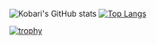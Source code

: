 ![Kobari's GitHub stats](https://github-readme-stats.vercel.app/api?username=TaishiKobari&count_private=true&show_icons=true&theme=dark)
[![Top Langs](https://github-readme-stats.vercel.app/api/top-langs/?username=TaishiKobari)](https://github.com/anuraghazra/github-readme-stats)

[![trophy](https://github-profile-trophy.vercel.app/?username=ryo-ma)](https://github.com/ryo-ma/github-profile-trophy)
<!--
**TaishiKobari/TaishiKobari** is a ✨ _special_ ✨ repository because its `README.md` (this file) appears on your GitHub profile.

Here are some ideas to get you started:

- 🔭 I’m currently working on ...
- 🌱 I’m currently learning ...
- 👯 I’m looking to collaborate on ...
- 🤔 I’m looking for help with ...
- 💬 Ask me about ...
- 📫 How to reach me: ...
- 😄 Pronouns: ...
- ⚡ Fun fact: ...
-->

